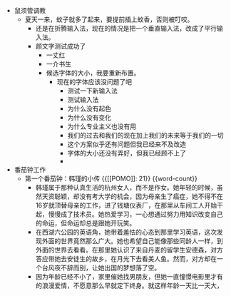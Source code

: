 - 鼠须管调教
    - 夏天一来，蚊子就多了起来，要提前插上蚊香，否则被叮咬。
        - 还是在折腾输入法，现在的情况是把一个垂直输入法，改成了平行输入法。
        - 颜文字测试成功了
            - 一丈红
            - 一介书生
            - 候选字体的大小，我要重新布置。
                - 现在的字体应该没问题了吧
                    - 测试一下新输入法
                    - 测试输入法
                    - 为什么没有起色
                    - 为什么没有变化
                    - 为什么专业主义也没有用
                    - 我们的过去和我们的现在加上我们的未来等于我们的一切
                    - 这个方案似乎还有问题但我已经来不及改造
                    - 字体的大小还没有弄好，但我已经顾不上了
                    - 
- 番茄钟工作 
    - 第一个番茄钟：韩瑾的小传 {{[[POMO]]: 21}} {{word-count}}
        - 韩瑾属于那种认真生活的杭州女人，而不是作女。她年轻的时候，虽然天资聪颖，却没有考大学的机会，因为母亲生了癌症，她不得不在16岁就顶替母亲的工作，进了钱塘仪表厂，在那里从车间工人开始干起，慢慢成了技术员。她热爱学习，一心想通过努力用知识改变自己的命运，但命运却总是跟她开玩笑。
        - 在西湖六公园的英语角，她带着羞怯的心态到那里学习英语，这次发现外面的世界竟然那么广大。她也希望自己能像那些同龄人一样，到外面的世界去看看。在那里她认识了来自丹麦的留学生安德森，对方答应带她去安徒生的故乡，在月光下去看美人鱼。然而，对方却在一个台风夜不辞而别，让她出国的梦想落了空。
        - 因为年龄已经不小了，家里催她找男朋友，但她一直憧憬电影里才有的浪漫爱情，不愿意那么早就定下终身。就这样年龄一天比一天大，
